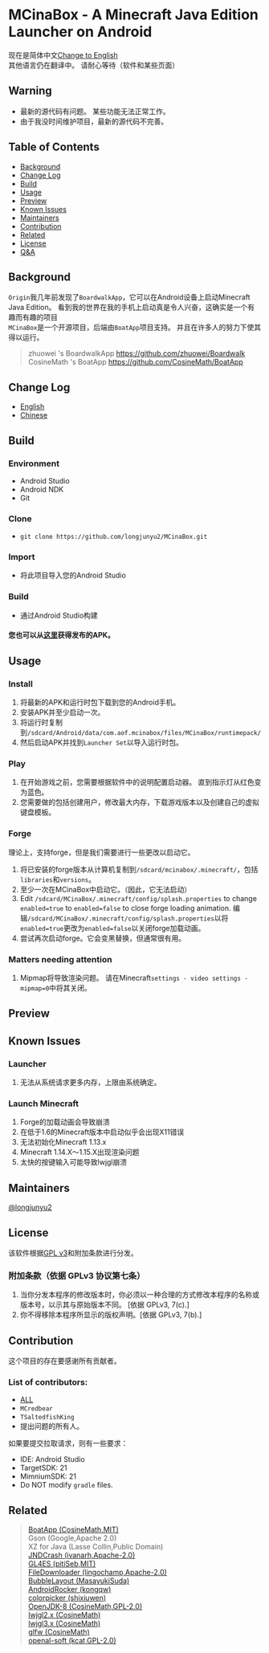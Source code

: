 # MCinaBox - A Minecraft Java Edition Launcher on Android
现在是简体中文[Change to English](./README_en.md)</br>
其他语言仍在翻译中。 请耐心等待（软件和某些页面）
## Warning
- 最新的源代码有问题。 某些功能无法正常工作。
- 由于我没时间维护项目，最新的源代码不完善。

## Table of Contents
- [Background](#Background)
- [Change Log](#Change-Log)
- [Build](#Build)
- [Usage](#Usage)
- [Preview](#Preview)
- [Known Issues](#Known-Issues)
- [Maintainers](#Maintainers)
- [Contribution](#Contribution)
- [Related](#Related)
- [License](#License)
- [Q&A](./Q&A.md)
## Background

`Origin`我几年前发现了`BoardwalkApp`，它可以在Android设备上启动Minecraft Java Edition。 看到我的世界在我的手机上启动真是令人兴奋，这确实是一个有趣而有趣的项目<br>
 `MCinaBox`是一个开源项目，后端由`BoatApp`项目支持。 并且在许多人的努力下使其得以运行。
>zhuowei 's BoardwalkApp https://github.com/zhuowei/Boardwalk <br>
>CosineMath 's BoatApp https://github.com/CosineMath/BoatApp

## Change Log

- [English](./CHANGELOG.md)
- [Chinese](./CHANGELOG_zh-cn.md)

## Build

### Environment
- Android Studio
- Android NDK
- Git

### Clone
- ```git clone https://github.com/longjunyu2/MCinaBox.git ```

### Import
- 将此项目导入您的Android Studio

### Build
- 通过Android Studio构建

#### 您也可以从[这里](https://github.com/longjunyu2/MCinaBox/releases)获得发布的APK。

## Usage

### Install
1. 将最新的APK和运行时包下载到您的Android手机。
2. 安装APK并至少启动一次。
3. 将运行时复制到```/sdcard/Android/data/com.aof.mcinabox/files/MCinaBox/runtimepack/```
4. 然后启动APK并找到```Launcher Set```以导入运行时包。
### Play
1. 在开始游戏之前，您需要根据软件中的说明配置启动器。 直到指示灯从红色变为蓝色。
2. 您需要做的包括创建用户，修改最大内存，下载游戏版本以及创建自己的虚拟键盘模板。
### Forge
理论上，支持forge，但是我们需要进行一些更改以启动它。
1. 将已安装的forge版本从计算机复制到```/sdcard/mcinabox/.minecraft/```，包括```libraries```和```versions```。
2. 至少一次在MCinaBox中启动它。（因此，它无法启动）
3. Edit ```/sdcard/MCinaBox/.minecraft/config/splash.properties``` to change ```enabled=true``` to ```enabled=false``` to close forge loading animation.
编辑```/sdcard/MCinaBox/.minecraft/config/splash.properties```以将```enabled=true```更改为```enabled=false```以关闭forge加载动画。
4. 尝试再次启动forge。它会变黑替换，但通常很有用。
### Matters needing attention
1. Mipmap将导致渲染问题。 请在Minecraft```settings - video settings - mipmap=0```中将其关闭。

## Preview

## Known Issues

### Launcher
1. 无法从系统请求更多内存，上限由系统确定。

### Launch Minecraft
1. Forge的加载动画会导致崩溃
2. 在低于1.6的Minecraft版本中启动似乎会出现X11错误
3. 无法初始化Minecraft 1.13.x
4. Minecraft 1.14.X〜1.15.X出现渲染问题
5. 太快的按键输入可能导致lwjgl崩溃

## Maintainers
[@longjunyu2](https://github.com/longjunyu2)

## License
该软件根据[GPL v3](https://www.gnu.org/licenses/gpl-3.0.html)和附加条款进行分发。
### 附加条款（依据 GPLv3 协议第七条）
1. 当你分发本程序的修改版本时，你必须以一种合理的方式修改本程序的名称或版本号，以示其与原始版本不同。 [依据 GPLv3, 7(c).]
2. 你不得移除本程序所显示的版权声明。[依据 GPLv3, 7(b).]

## Contribution
这个项目的存在要感谢所有贡献者。

### List of contributors:
- [ALL](https://github.com/longjunyu2/MCinaBox/graphs/contributors)
- `MCredbear`
- `TSaltedfishKing`
- 提出问题的所有人。


如果要提交拉取请求，则有一些要求：
* IDE: Android Studio
* TargetSDK: 21
* MimniumSDK: 21
* Do NOT modify `gradle` files.

## Related
> [BoatApp (CosineMath,MIT)](https://github.com/CosineMath/BoatApp)</br>
> Gson (Google,Apache 2.0)</br>
> XZ for Java (Lasse Collin,Public Domain)</br>
> [JNDCrash (ivanarh,Apache-2.0)](https://github.com/ivanarh/jndcrash)</br>
> [GL4ES (pitiSeb,MIT)](https://github.com/ptitSeb/gl4es)</br>
> [FileDownloader (lingochamp,Apache-2.0)](https://github.com/lingochamp/FileDownloader)</br>
> [BubbleLayout (MasayukiSuda)](https://github.com/MasayukiSuda/BubbleLayout)</br>
> [AndroidRocker (kongqw)](https://github.com/kongqw/AndroidRocker)</br>
> [colorpicker (shixiuwen)](https://github.com/shixiuwen/colorpicker)</br>
> [OpenJDK-8 (CosineMath,GPL-2.0)](https://github.com/CosineMath/openjdk-jdk8u-aarch32-android)</br>
> [lwjgl2.x (CosineMath)](https://github.com/CosineMath/lwjgl-boat)</br>
> [lwjgl3.x (CosineMath)](https://github.com/CosineMath/lwjgl3-boat)</br>
> [glfw (CosineMath)](https://github.com/CosineMath/glfw-boat)</br>
> [openal-soft (kcat,GPL-2.0)](https://github.com/kcat/openal-soft)</br>
